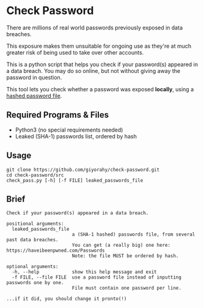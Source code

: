 # Check Password

There are millions of real world passwords previously exposed in data breaches.

This exposure makes them unsuitable for ongoing use as they're at much greater risk of being used to take over other accounts.

This is a python script that helps you check if your password(s) appeared in a data breach. You may do so online, but not without giving away the password in question.

This tool lets you check whether a password was exposed **locally**, using a [hashed password file](https://haveibeenpwned.com/Passwords). 

## Required Programs & Files

* Python3 (no special requirements needed)
* Leaked (SHA-1) passwords list, ordered by hash

## Usage

```
git clone https://github.com/giyorahy/check-password.git
cd check-password/src
check_pass.py [-h] [-f FILE] leaked_passwords_file
```


## Brief 
```
Check if your password(s) appeared in a data breach.

positional arguments:
  leaked_passwords_file
                        a (SHA-1 hashed) passwords file, from several past data breaches.
                        You can get (a really big) one here: https://haveibeenpwned.com/Passwords
                        Note: the file MUST be ordered by hash.

optional arguments:
  -h, --help            show this help message and exit
  -f FILE, --file FILE  use a password file instead of inputting passwords one by one.
                        File must contain one password per line.

...if it did, you should change it pronto(!)
```
